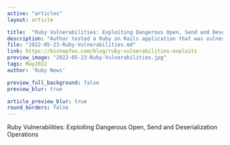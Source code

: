 ```yaml
---
active: "articles"
layout: article

title:  "Ruby Vulnerabilities: Exploiting Dangerous Open, Send and Deserialization Operations"
description: "Author tested a Ruby on Rails application that was vulnerable to three of the most common types of Ruby-specific remote code execution (RCE) vulnerabilities"
file: "2022-05-23-Ruby-Vulnerabilities.md"
link: https://bishopfox.com/blog/ruby-vulnerabilities-exploits 
preview_image: "2022-05-23-Ruby-Vulnerabilities.jpg"
tags: May2022
author: 'Ruby News'

preview_full_background: false
preview_blur: true

article_preview_blur: true
round_borders: false
---
```

Ruby Vulnerabilities: Exploiting Dangerous Open, Send and Deserialization Operations
